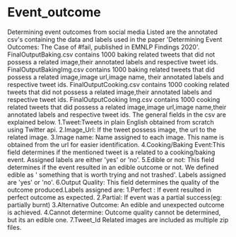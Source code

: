 # Event_outcome
Determining event outcomes from social media
Listed are the annotated csv's containing the data and labels used in the paper 'Determining Event Outcomes: The Case of #fail, published in EMNLP Findings 2020'.
FinalOutputBaking.csv contains 1000 baking related tweets that did not possess a related image,their annotated  labels and respective tweet ids.
FinalOutputBakingImg.csv contains 1000 baking related tweets that did possess a related image,image url,image name, their annotated  labels and respective tweet ids.
FinalOutputCooking.csv contains 1000 cooking related tweets that did not possess a related image,their annotated  labels and respective tweet ids.
FinalOutputCooking Img.csv contains 1000 cooking related tweets that did possess a related image,image url,image name,their annotated  labels and respective tweet ids.
The general fields in the csv are explained below.
  1.Tweet:Tweets in plain English obtained from scratch using Twitter api.
  2.Image_Url: If the tweet possess image, the url to the related image.
  3.Image name: Name assigned to each image. This name is obtained from the url for easier identification.
  4.Cooking/Baking Event:This field determines if the mentioned tweet is a related to a cooking/baking  event. Assigned labels are either 'yes' or 'no'.
  5.Edible or not: This field determines if the event resulted in an edible outcome or not. We defined edible as ' something that is worth trying and not trashed'. Labels assigned are 'yes' or 'no'.
  6.Output Quality: This field determines the quality of the outcome produced.Labels assigned are:
          1.Perfect : If event resulted in perfect outcome as expected.
          2.Partial: If event was a partial success(eg: partially burnt)
          3.Alternative Outcome: An edible and unexpected outcome is achieved.
          4.Cannot determine: Outcome quality cannot be determined, but its an edible one.
  7.Tweet_Id
Related images are included as multiple zip files.
